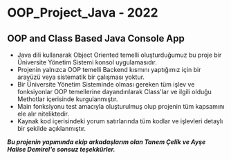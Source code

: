 # OOP_Project_Java - 2022
## OOP and Class Based Java Console App

- Java dili kullanarak Object Oriented temelli oluşturduğumuz bu proje bir Üniversite Yönetim Sistemi konsol uygulamasıdır.
- Projenin yalnızca OOP temelli Backend kısmını yaptığımız için bir arayüzü veya sistematik bir çalışması yoktur.
- Bir Üniversite Yönetim Sisteminde olması gereken tüm işlev ve fonksiyonlar OOP temellerine dayandırılarak Class'lar ve ilgili olduğu Methotlar içerisinde kurgulanmıştır.
- Main fonksiyonu test amacıyla oluşturulmuş olup projenin tüm kapsamını ele alır niteliktedir.
- Kaynak kod içerisindeki yorum satırlarında tüm kodlar ve işlevleri detaylı bir şekilde açıklanmıştır.


**_Bu projenin yapımında ekip arkadaşlarım olan Tanem Çelik ve Ayşe Halise Demirel'e sonsuz teşekkürler._**     

